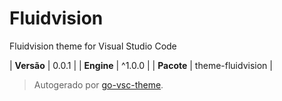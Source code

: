 # Fluidvision

Fluidvision theme for Visual Studio Code

| **Versão** | 0.0.1 |
| **Engine** | ^1.0.0 |
| **Pacote** | theme-fluidvision |

> Autogerado por [go-vsc-theme](https://github.com/natalbu/go-vsc-theme).
